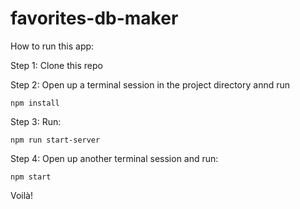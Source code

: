 # favorites-db-maker

How to run this app:

Step 1: Clone this repo

Step 2: Open up a terminal session in the project directory annd run
```
npm install
```

Step 3: Run:

```
npm run start-server
```

Step 4: Open up another terminal session and run:

```
npm start
```

Voilà!
